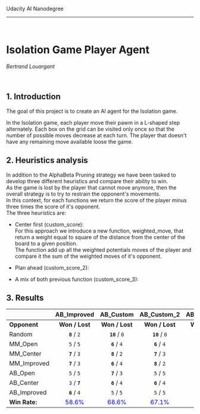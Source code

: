 Udacity AI Nanodegree   
****

&nbsp;

# Isolation Game Player Agent  
_Bertrand Louargant_

&nbsp;
&nbsp;

## 1. Introduction   
<p>
The goal of this project is to create an AI agent for the Isolation game.
<p> 
In the Isolation game, each player move their pawm in a L-shaped step alternately.
Each box on the grid can be visited only once so that the number of possible moves decrease at each turn.
The player that doesn't have any remaining move available loose the game.

## 2. Heuristics analysis   
In addition to the AlphaBeta Pruning strategy we have been tasked to develop 
three different heuristics and compare their ability to win.   
As the game is lost by the player that cannot move anymore, then the overall strategy is to try to restrain the opponent's movements.   
In this context, for each functions we return the score of the player minus three times the score of it's opponent.   
The three heuristics are:  

* Center first (custom_score):   
For this approach we introduce a new function, weighted_move, that return a weight equal to square of the distance from the center of the
board to a given position.    
The function add up all the weighted potentials moves of the player and compare it the sum of the weighted moves of it's opponent. 
* Plan ahead (custom_score_2):   

* A mix of both previous function (custom_score_3):

## 3. Results  


|               |   AB_Improved  |   AB_Custom   |   AB_Custom_2 |   AB_Custom_3  |
| ------------- | :------------: | :-----------: | :-----------: | :-----------:  |
| **Opponent**  | **Won / Lost** | **Won / Lost**| **Won / Lost**| **Won / Lost** |
| Random        | **`8`** / `2`  | **`10`** / `0`| **`10`** / `0`| **`7`** / `3`  |
| MM_Open       | `5`   /   `5`  | **`6`** / `4` | **`6`** / `4` | **`8`** / `2`  |
| MM_Center     | **`7`** / `3`  | **`8`** / `2` | **`7`** / `3` | **`8`** / `2`  |
| MM_Improved   | **`7`** / `3`  | **`6`** / `4` | **`8`** / `2` | **`8`** / `2`  |
| AB_Open       | `5`    /  `5`  | **`7`** / `3` | `5`  /   `5`  | `4`  / **`6`** |
| AB_Center     | `3`  / **`7`** | **`6`** / `4` | **`6`** / `4` | **`6`** / `4`  |
| AB_Improved   | **`6`** / `4`  | `5`  /   `5`  | `5`  /   `5`  | **`7`** / `3`  |
| **Win Rate:** |<font color="Blue">58.6%</font>|<font color="Blue">68.6%</font>|<font color="Blue">67.1%</font>|<font color="Blue">68.6%</font>|

                              